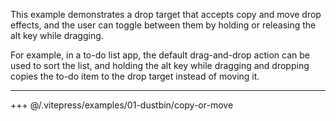 This example demonstrates a drop target that accepts copy and move drop effects, and the user can toggle between them by holding or releasing the alt key while dragging.

For example, in a to-do list app, the default drag-and-drop action can be used to sort the list, and holding the alt key while dragging and dropping copies the to-do item to the drop target instead of moving it.

---

+++ @/.vitepress/examples/01-dustbin/copy-or-move

